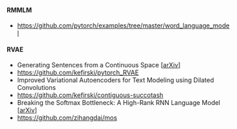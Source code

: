 #### RMMLM
- https://github.com/pytorch/examples/tree/master/word_language_model

#### RVAE
- Generating Sentences from a Continuous Space [[arXiv](https://arxiv.org/abs/1511.06349)]
- https://github.com/kefirski/pytorch_RVAE
- Improved Variational Autoencoders for Text Modeling using Dilated Convolutions
- https://github.com/kefirski/contiguous-succotash
- Breaking the Softmax Bottleneck: A High-Rank RNN Language Model [[arXiv](https://arxiv.org/abs/1711.03953)]
- https://github.com/zihangdai/mos
